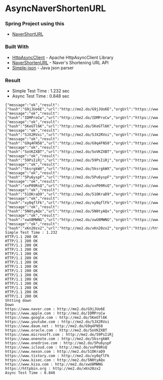 # AsyncNaverShortenURL

### Spring Project using this
* [NaverShortURL](https://github.com/Jhyeok-lee/NaverShortURL)

### Built With
* [HttpAsyncClient](https://hc.apache.org/httpcomponents-asyncclient-4.1.x/index.html) - Apache HttpAsyncClient Library
* [NaverShortenURL](https://developers.naver.com/products/shortenurl/) - Naver's Shortening URL API
* [Simple-json](https://code.google.com/archive/p/json-simple/) - Java json parser

### Result

- Simple Test Time : 1.232 sec
- Async Test Time : 0.848 sec
```
{"message":"ok","result":{"hash":"G9jJUo6E","url":"http://me2.do/G9jJUo6E","orgUrl":"https://www.naver.com"},"code":"200"}
{"message":"ok","result":{"hash":"IDMProCw","url":"http://me2.do/IDMProCw","orgUrl":"https://www.apple.com"},"code":"200"}
{"message":"ok","result":{"hash":"5KeGTl6K","url":"http://me2.do/5KeGTl6K","orgUrl":"https://www.google.com"},"code":"200"}
{"message":"ok","result":{"hash":"5JX2RVxi","url":"http://me2.do/5JX2RVxi","orgUrl":"https://www.youtube.com"},"code":"200"}
{"message":"ok","result":{"hash":"G9q4FN58","url":"http://me2.do/G9q4FN58","orgUrl":"https://www.daum.net"},"code":"200"}
{"message":"ok","result":{"hash":"5oVKZXBT","url":"http://me2.do/5oVKZXBT","orgUrl":"https://www.oracle.com"},"code":"200"}
{"message":"ok","result":{"hash":"59PsIiRj","url":"http://me2.do/59PsIiRj","orgUrl":"https://www.microsoft.com"},"code":"200"}
{"message":"ok","result":{"hash":"5ksrgkWX","url":"http://me2.do/5ksrgkWX","orgUrl":"https://www.onenote.com"},"code":"200"}
{"message":"ok","result":{"hash":"5Pu6yspF","url":"http://me2.do/5Pu6yspF","orgUrl":"https://www.onedrive.com"},"code":"200"}
{"message":"ok","result":{"hash":"xxP09RsQ","url":"http://me2.do/xxP09RsQ","orgUrl":"https://www.icloud.com"},"code":"200"}
{"message":"ok","result":{"hash":"51OKraD9","url":"http://me2.do/51OKraD9","orgUrl":"https://www.nexon.com"},"code":"200"}
{"message":"ok","result":{"hash":"xy0qflFk","url":"http://me2.do/xy0qflFk","orgUrl":"https://www.tistory.com"},"code":"200"}
{"message":"ok","result":{"hash":"5N0tyAQx","url":"http://me2.do/5N0tyAQx","orgUrl":"https://www.kisec.com"},"code":"200"}
{"message":"ok","result":{"hash":"xwU8MWNG","url":"http://me2.do/xwU8MWNG","orgUrl":"https://www.kisa.com"},"code":"200"}
{"message":"ok","result":{"hash":"xKn20zx2","url":"http://me2.do/xKn20zx2","orgUrl":"https://httpbin.org"},"code":"200"}
Simple Test Time : 1.232
HTTP/1.1 200 OK
HTTP/1.1 200 OK
HTTP/1.1 200 OK
HTTP/1.1 200 OK
HTTP/1.1 200 OK
HTTP/1.1 200 OK
HTTP/1.1 200 OK
HTTP/1.1 200 OK
HTTP/1.1 200 OK
HTTP/1.1 200 OK
HTTP/1.1 200 OK
HTTP/1.1 200 OK
HTTP/1.1 200 OK
HTTP/1.1 200 OK
HTTP/1.1 200 OK
Shtting down
Down
https://www.naver.com : http://me2.do/G9jJUo6E
https://www.apple.com : http://me2.do/IDMProCw
https://www.google.com : http://me2.do/5KeGTl6K
https://www.youtube.com : http://me2.do/5JX2RVxi
https://www.daum.net : http://me2.do/G9q4FN58
https://www.oracle.com : http://me2.do/5oVKZXBT
https://www.microsoft.com : http://me2.do/59PsIiRj
https://www.onenote.com : http://me2.do/5ksrgkWX
https://www.onedrive.com : http://me2.do/5Pu6yspF
https://www.icloud.com : http://me2.do/xxP09RsQ
https://www.nexon.com : http://me2.do/51OKraD9
https://www.tistory.com : http://me2.do/xy0qflFk
https://www.kisec.com : http://me2.do/5N0tyAQx
https://www.kisa.com : http://me2.do/xwU8MWNG
https://httpbin.org : http://me2.do/xKn20zx2
Async Test Time : 0.848
```
